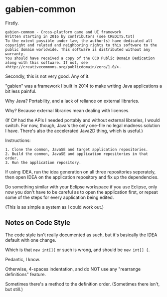 # gabien-common

Firstly.

    gabien-common - Cross-platform game and UI framework
    Written starting in 2016 by contributors (see CREDITS.txt)
    To the extent possible under law, the author(s) have dedicated all copyright and related and neighboring rights to this software to the public domain worldwide. This software is distributed without any warranty.
    You should have received a copy of the CC0 Public Domain Dedication along with this software. If not, see <http://creativecommons.org/publicdomain/zero/1.0/>.

Secondly, this is not very good. Any of it.

"gabien" was a framework I built in 2014 to make writing Java 
 applications a bit less painful.

Why Java? Portability, and a lack of reliance on external libraries.

Why? Because external libraries mean dealing with licenses.

(If C# had the APIs I needed portably and without external libraries, I would switch.
 For now, though, Java's the only one-file no legal madness solution I have.
 There's also the accelerated Java2D thing, which is useful.)

Instructions:

    1. Clone the common, JavaSE and target application repositories.
    2. Build the common, JavaSE and application repositories in that order.
    3. Run the application repository.

If using IDEA, run the idea generation on all three repositories seperately,
 then open IDEA on the application repository and fix up the dependencies.

Do something similar with your Eclipse workspace if you use Eclipse,
 only now you don't have to be careful as to open the application first,
 or repeat some of the steps for every application being edited.

(This is as simple a system as I could work out.)

## Notes on Code Style

The code style isn't really documented as such, but it's basically the IDEA default with one change.

Which is that `new int[]{` or such is wrong, and should be `new int[] {`.

Pedantic, I know.

Otherwise, 4-spaces indentation, and do NOT use any "rearrange definitions" feature.

Sometimes there's a method to the definition order. (Sometimes there isn't, but still.)